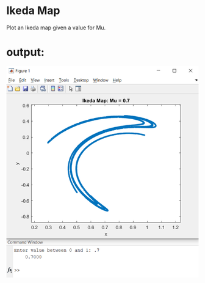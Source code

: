 # Ikeda Map

Plot an Ikeda map given a value for Mu.

# output:

![output](https://github.com/williamShuppert/Computer-Programming-Courses/blob/main/ENED/Ikeda%20Map/IkedaMap.PNG)
